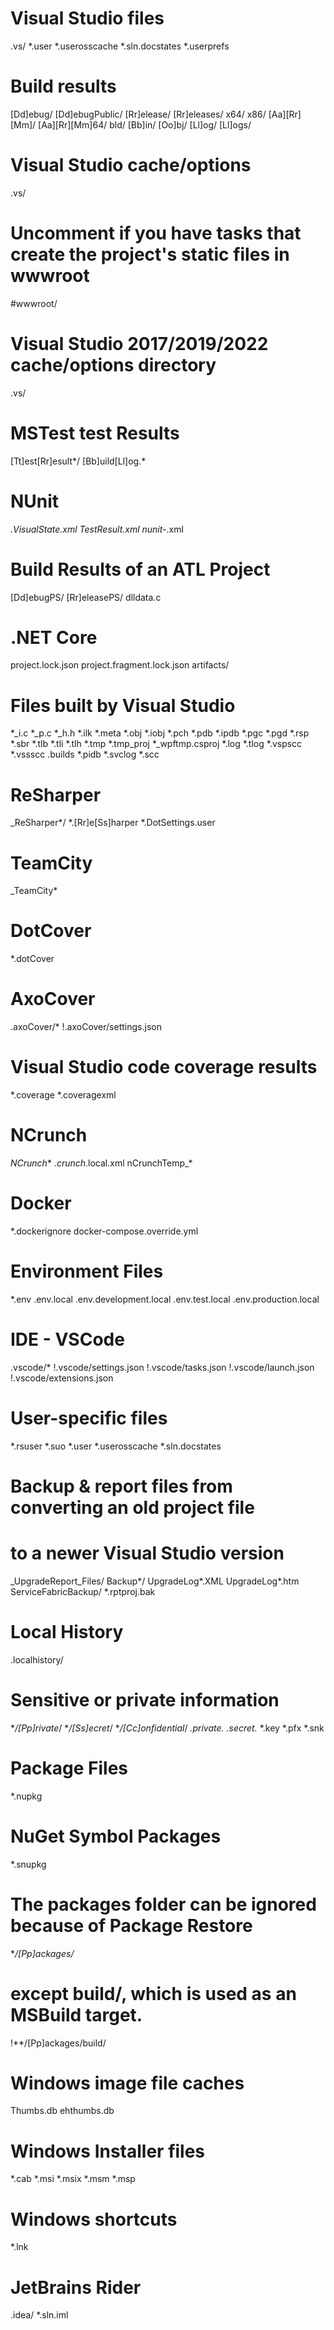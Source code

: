 # Visual Studio files
.vs/
*.user
*.userosscache
*.sln.docstates
*.userprefs

# Build results
[Dd]ebug/
[Dd]ebugPublic/
[Rr]elease/
[Rr]eleases/
x64/
x86/
[Aa][Rr][Mm]/
[Aa][Rr][Mm]64/
bld/
[Bb]in/
[Oo]bj/
[Ll]og/
[Ll]ogs/

# Visual Studio cache/options
.vs/
# Uncomment if you have tasks that create the project's static files in wwwroot
#wwwroot/

# Visual Studio 2017/2019/2022 cache/options directory
.vs/

# MSTest test Results
[Tt]est[Rr]esult*/
[Bb]uild[Ll]og.*

# NUnit
*.VisualState.xml
TestResult.xml
nunit-*.xml

# Build Results of an ATL Project
[Dd]ebugPS/
[Rr]eleasePS/
dlldata.c

# .NET Core
project.lock.json
project.fragment.lock.json
artifacts/

# Files built by Visual Studio
*_i.c
*_p.c
*_h.h
*.ilk
*.meta
*.obj
*.iobj
*.pch
*.pdb
*.ipdb
*.pgc
*.pgd
*.rsp
*.sbr
*.tlb
*.tli
*.tlh
*.tmp
*.tmp_proj
*_wpftmp.csproj
*.log
*.tlog
*.vspscc
*.vssscc
.builds
*.pidb
*.svclog
*.scc

# ReSharper
_ReSharper*/
*.[Rr]e[Ss]harper
*.DotSettings.user

# TeamCity
_TeamCity*

# DotCover
*.dotCover

# AxoCover
.axoCover/*
!.axoCover/settings.json

# Visual Studio code coverage results
*.coverage
*.coveragexml

# NCrunch
_NCrunch_*
.*crunch*.local.xml
nCrunchTemp_*

# Docker
*.dockerignore
docker-compose.override.yml

# Environment Files
*.env
.env.local
.env.development.local
.env.test.local
.env.production.local

# IDE - VSCode
.vscode/*
!.vscode/settings.json
!.vscode/tasks.json
!.vscode/launch.json
!.vscode/extensions.json

# User-specific files
*.rsuser
*.suo
*.user
*.userosscache
*.sln.docstates

# Backup & report files from converting an old project file
# to a newer Visual Studio version
_UpgradeReport_Files/
Backup*/
UpgradeLog*.XML
UpgradeLog*.htm
ServiceFabricBackup/
*.rptproj.bak

# Local History
.localhistory/

# Sensitive or private information
**/[Pp]rivate*/
**/[Ss]ecret*/
**/[Cc]onfidential*/
*.private.*
*.secret.*
*.key
*.pfx
*.snk

# Package Files
*.nupkg
# NuGet Symbol Packages
*.snupkg
# The packages folder can be ignored because of Package Restore
**/[Pp]ackages/*
# except build/, which is used as an MSBuild target.
!**/[Pp]ackages/build/

# Windows image file caches
Thumbs.db
ehthumbs.db

# Windows Installer files
*.cab
*.msi
*.msix
*.msm
*.msp

# Windows shortcuts
*.lnk

# JetBrains Rider
.idea/
*.sln.iml
